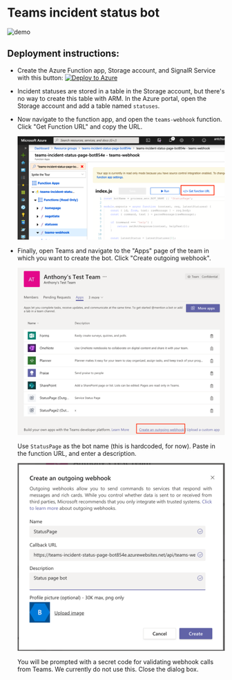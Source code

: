 # Teams incident status bot

![demo](tailwind-incident-bot.gif)

## Deployment instructions:

- Create the Azure Function app, Storage account, and SignalR Service with this button: [![Deploy to Azure](https://azuredeploy.net/deploybutton.svg)](https://azuredeploy.net/)

- Incident statuses are stored in a table in the Storage account, but there's no way to create this table with ARM. In the Azure portal, open the Storage account and add a table named `statuses`.

- Now navigate to the function app, and open the `teams-webhook` function. Click "Get Function URL" and copy the URL.

    ![Get Function URL](get-func-url.png)

- Finally, open Teams and navigate to the "Apps" page of the team in which you want to create the bot. Click "Create outgoing webhook".

    ![Create outgoing webhook](create-webhook.png)

    Use `StatusPage` as the bot name (this is hardcoded, for now). Paste in the function URL, and enter a description.

    ![Webhook details](webhook-info.png)

    You will be prompted with a secret code for validating webhook calls from Teams. We currently do not use this. Close the dialog box.
